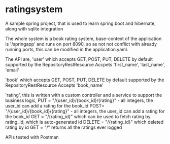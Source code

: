 # ratingsystem
A sample spring project, that is used to learn spring boot and hibernate, along with sqlite integration

The whole system is a book rating system,
base-context of the application is '/springapp' and runs on port 8090, so as not not conflict with already running ports,
this can be modified in the application.yaml.

The API are,
'user' which accepts GET, POST, PUT, DELETE by default supported by the RepositoryRestResource
Accpets 'first_name', 'last_name', 'email'

'book' which accepts GET, POST, PUT, DELETE by default supported by the RepositoryRestResource
Accepts 'book_name'

'rating', this is written with a custom controller and a service to support the business logic,
PUT = "/{user_id}/{book_id}/{rating}" - all integers, the user_id can add a rating for the book_id
POST= "/{user_id}/{book_id}/{rating}" - all integers, the user_id can add a rating for the book_id
GET = "/{rating_id}" which can be used to fetch rating by rating_id, which is auto-generated id
DELETE = "/{rating_id}" which deleted rating by id
GET = "/" returns all the ratings ever logged

APIs tested with Postman
